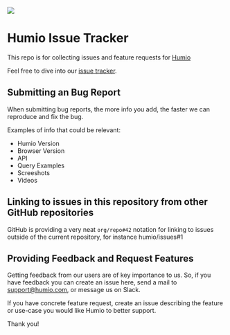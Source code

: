 <a alt="Join the Humio Community Slack" href="https://slackin-qohevsbcuo.now.sh/"><img src="https://slackin-qohevsbcuo.now.sh/badge.svg"></a>

# Humio Issue Tracker

This repo is for collecting issues and feature requests for [Humio](https://humio.com)

Feel free to dive into our [issue tracker](https://github.com/humio/issues/issues).

## Submitting an Bug Report

When submitting bug reports, the more info you add, the faster we can reproduce and fix the bug.

Examples of info that could be relevant:

- Humio Version
- Browser Version
- API
- Query Examples
- Screeshots
- Videos

## Linking to issues in this repository from other GitHub repositories

GitHub is providing a very neat `org/repo#42` notation for linking to issues outside of the current repository, for instance humio/issues#1

## Providing Feedback and Request Features

Getting feedback from our users are of key importance to us. So, if you have feedback you can create an issue here, send a mail to support@humio.com, or message us on Slack.

If you have concrete feature request, create an issue describing the feature or use-case you would like Humio to better support.

Thank you!


